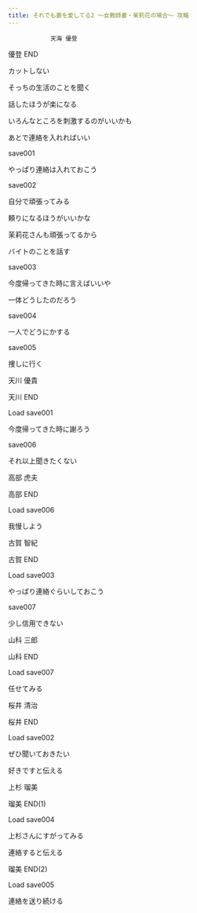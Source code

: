 ```yaml
---
title: それでも妻を愛してる2 ～女教師妻・茉莉花の場合～ 攻略
---
```


                天海 優登

優登 END

カットしない

そっちの生活のことを聞く

話したほうが楽になる

いろんなところを刺激するのがいいかも

あとで連絡を入れればいい

save001

やっぱり連絡は入れておこう

save002

自分で頑張ってみる

頼りになるほうがいいかな

茉莉花さんも頑張ってるから

バイトのことを話す

save003

今度帰ってきた時に言えばいいや

一体どうしたのだろう

save004

一人でどうにかする

save005

捜しに行く



天川 優貴

天川 END

Load save001

今度帰ってきた時に謝ろう

save006

それ以上聞きたくない





高部 虎夫

高部 END

Load save006

我慢しよう





古賀 智紀

古賀 END

Load save003

やっぱり連絡ぐらいしておこう

save007

少し信用できない





山科 三郎

山科 END

Load save007

任せてみる





桜井 清治

桜井 END

Load save002

ぜひ聞いておきたい

好きですと伝える



上杉 瑠美

瑠美 END(1)

Load save004

上杉さんにすがってみる

連絡すると伝える

瑠美 END(2)

Load save005

連絡を送り続ける


              
